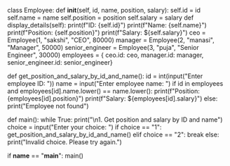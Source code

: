 class Employee:
    def __init__(self, id, name, position, salary):
        self.id = id
        self.name = name
        self.position = position
        self.salary = salary
    def display_details(self):
        print(f"ID: {self.id}")
        print(f"Name: {self.name}")
        print(f"Position: {self.position}")
        print(f"Salary: ${self.salary}")
ceo = Employee(1, "sakshi", "CEO", 80000)
manager = Employee(2, "manasi", "Manager", 50000)
senior_engineer = Employee(3, "puja", "Senior Engineer", 30000)
employees = {
    ceo.id: ceo,
    manager.id: manager,
    senior_engineer.id: senior_engineer}

def get_position_and_salary_by_id_and_name():
    id = int(input("Enter employee ID: "))
    name = input("Enter employee name: ")
    if id in employees and employees[id].name.lower() == name.lower():
        print(f"Position: {employees[id].position}")
        print(f"Salary: ${employees[id].salary}")
    else:
        print("Employee not found")

def main():
    while True:
        print("\n1. Get position and salary by ID and name")
        choice = input("Enter your choice: ")
        if choice == "1":
            get_position_and_salary_by_id_and_name()
        elif choice == "2":
            break
        else:
            print("Invalid choice. Please try again.")

if __name__ == "__main__":
    main()

